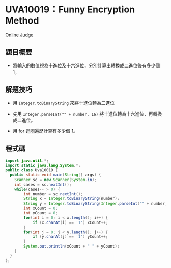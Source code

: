 # UVA10019：Funny Encryption Method

[Online Judge](https://onlinejudge.org/index.php?option=com_onlinejudge&Itemid=8&category=24&page=show_problem&problem=960)

## 題目概要

- 將輸入的數值視為十進位及十六進位，分別計算出轉換成二進位後有多少個 1。

## 解題技巧

- 用 `Integer.toBinaryString` 來將十進位轉為二進位

- 先用 `Integer.parseInt("" + number, 16)` 將十進位轉為十六進位，再轉換成二進位。

- 用 for 迴圈遍歷計算有多少個 1。

## 程式碼

```java
import java.util.*;
import static java.lang.System.*;
public class Uva10019 {
  public static void main(String[] args) {
    Scanner sc = new Scanner(System.in);
    int cases = sc.nextInt();
    while(cases-- > 0) {
        int number = sc.nextInt();
        String x = Integer.toBinaryString(number);
        String y = Integer.toBinaryString(Integer.parseInt("" + number, 16));
        int xCount = 0;
        int yCount = 0;
        for(int i = 0; i < x.length(); i++) {
            if (x.charAt(i) == '1') xCount++;
        }
        for(int j = 0; j < y.length(); j++) {
            if (y.charAt(j) == '1') yCount++;
        }
        System.out.println(xCount + " " + yCount);
    }
  }
};
```
